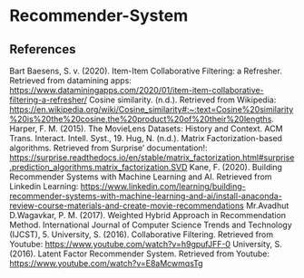 # Recommender-System

## References
Bart Baesens, S. v. (2020). Item-Item Collaborative Filtering: a Refresher. Retrieved from datamining apps: https://www.dataminingapps.com/2020/01/item-item-collaborative-filtering-a-refresher/
Cosine similarity. (n.d.). Retrieved from Wikipedia: https://en.wikipedia.org/wiki/Cosine_similarity#:~:text=Cosine%20similarity%20is%20the%20cosine,the%20product%20of%20their%20lengths.
Harper, F. M. (2015). The MovieLens Datasets: History and Context. ACM Trans. Interact. Intell. Syst., 19.
Hug, N. (n.d.). Matrix Factorization-based algorithms. Retrieved from Surprise’ documentation!: https://surprise.readthedocs.io/en/stable/matrix_factorization.html#surprise.prediction_algorithms.matrix_factorization.SVD
Kane, F. (2020). Building Recommender Systems with Machine Learning and AI. Retrieved from Linkedin Learning: https://www.linkedin.com/learning/building-recommender-systems-with-machine-learning-and-ai/install-anaconda-review-course-materials-and-create-movie-recommendations
Mr.Avadhut D.Wagavkar, P. M. (2017). Weighted Hybrid Approach in Recommendation Method. International Journal of Computer Science Trends and Technology (IJCST), 5.
University, S. (2016). Collaborative Filtering. Retrieved from Youtube: https://www.youtube.com/watch?v=h9gpufJFF-0
University, S. (2016). Latent Factor Recommender System. Retrieved from Youtube: https://www.youtube.com/watch?v=E8aMcwmqsTg

